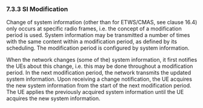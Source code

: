 ### 7.3.3 SI Modification

Change of system information (other than for ETWS/CMAS, see clause 16.4)
only occurs at specific radio frames, i.e. the concept of a modification
period is used. System information may be transmitted a number of times
with the same content within a modification period, as defined by its
scheduling. The modification period is configured by system information.

When the network changes (some of the) system information, it first
notifies the UEs about this change, i.e. this may be done throughout a
modification period. In the next modification period, the network
transmits the updated system information. Upon receiving a change
notification, the UE acquires the new system information from the start
of the next modification period. The UE applies the previously acquired
system information until the UE acquires the new system information.